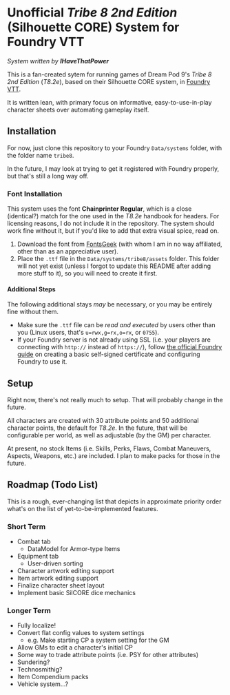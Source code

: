 # Unofficial _Tribe 8 2nd Edition_ (Silhouette CORE) System for Foundry VTT

_System written by **IHaveThatPower**_

This is a fan-created sytem for running games of Dream Pod 9's *Tribe 8 2nd Edition* (*T8.2e*), based on their Silhouette CORE system, in [Foundry VTT](https://foundryvtt.com).

It is written lean, with primary focus on informative, easy-to-use-in-play character sheets over automating gameplay itself.

## Installation

For now, just clone this repository to your Foundry `Data/systems` folder, with the folder name `tribe8`.

In the future, I may look at trying to get it registered with Foundry properly, but that's still a long way off.

### Font Installation

This system uses the font **Chainprinter Regular**, which is a close (identical?) match for the one used in the *T8.2e* handbook for headers. For licensing reasons, I do not include it in the repository. The system should work fine without it, but if you'd like to add that extra visual spice, read on.

1. Download the font from [FontsGeek](https://fontsgeek.com/fonts/Chainprinter-Regular) (with whom I am in no way affiliated, other than as an appreciative user).
2. Place the `.ttf` file in the `Data/systems/tribe8/assets` folder. This folder will not yet exist (unless I forgot to update this README after adding more stuff to it), so you will need to create it first.

#### Additional Steps

The following additional stays _may_ be necessary, or you may be entirely fine without them.

* Make sure the `.ttf` file can be _read and executed_ by users other than you (Linux users, that's `u=rwx,g=rx,o=rx`, or `0755`).
* If your Foundry server is not already using SSL (i.e. your players are connecting with `http://` instead of `https://`), follow [the official Foundry guide](https://foundryvtt.com/article/ssl/) on creating a basic self-signed certificate and configuring Foundry to use it.

## Setup

Right now, there's not really much to setup. That will probably change in the future.

All characters are created with 30 attribute points and 50 additional character points, the default for *T8.2e*. In the future, that will be configurable per world, as well as adjustable (by the GM) per character.

At present, no stock Items (i.e. Skills, Perks, Flaws, Combat Maneuvers, Aspects, Weapons, etc.) are included. I plan to make packs for those in the future.

## Roadmap (Todo List)

This is a rough, ever-changing list that depicts in approximate priority order what's on the list of yet-to-be-implemented features.

### Short Term
- Combat tab
  - DataModel for Armor-type Items
- Equipment tab
  - User-driven sorting
- Character artwork editing support
- Item artwork editing support
- Finalize character sheet layout
- Implement basic SilCORE dice mechanics

### Longer Term
- Fully localize!
- Convert flat config values to system settings
  - e.g. Make starting CP a system setting for the GM
- Allow GMs to edit a character's initial CP
- Some way to trade attribute points (i.e. PSY for other attributes)
- Sundering?
- Technosmithig?
- Item Compendium packs
- Vehicle system...?
